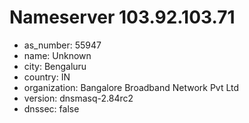 # Nameserver 103.92.103.71

* as_number: 55947
* name: Unknown
* city: Bengaluru
* country: IN
* organization: Bangalore Broadband Network Pvt Ltd
* version: dnsmasq-2.84rc2
* dnssec: false
